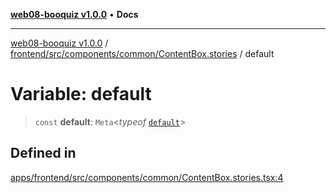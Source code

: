 [**web08-booquiz v1.0.0**](../../../../../../README.md) • **Docs**

***

[web08-booquiz v1.0.0](../../../../../../modules.md) / [frontend/src/components/common/ContentBox.stories](../README.md) / default

# Variable: default

> `const` **default**: `Meta`\<*typeof* [`default`](../../ContentBox/functions/default.md)\>

## Defined in

[apps/frontend/src/components/common/ContentBox.stories.tsx:4](https://github.com/boostcampwm-2024/web08-BooQuiz/blob/f96af645f7679e55fbd626cf58ee24bdf8b61d17/apps/frontend/src/components/common/ContentBox.stories.tsx#L4)
